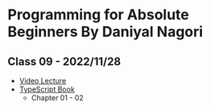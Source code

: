 # Programming for Absolute Beginners By Daniyal Nagori

## Class 09 - 2022/11/28

- [Video Lecture](https://youtu.be/s7C3J2hXOFg)
- [TypeScript Book](https://drive.google.com/file/d/1_QjUYMUTV84FI1p5Pql8qlKzyh-meHFb/view?usp=sharing)
  - Chapter 01 - 02
